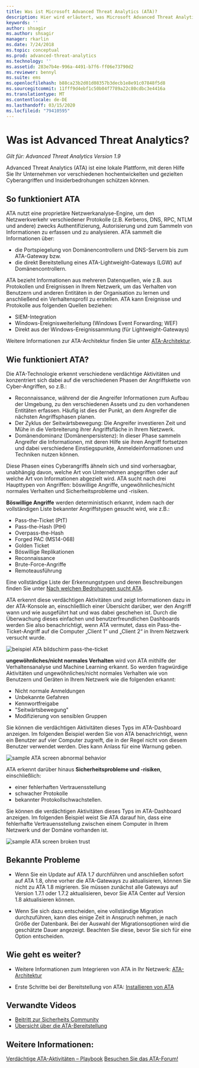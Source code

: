 ```yaml
---
title: Was ist Microsoft Advanced Threat Analytics (ATA)?
description: Hier wird erläutert, was Microsoft Advanced Threat Analytics (ATA) ist und welche Arten von verdächtigen Aktivitäten erkannt werden können
keywords: ''
author: shsagir
ms.author: shsagir
manager: rkarlin
ms.date: 7/24/2018
ms.topic: conceptual
ms.prod: advanced-threat-analytics
ms.technology: ''
ms.assetid: 283e7b4e-996a-4491-b7f6-ff06e73790d2
ms.reviewer: bennyl
ms.suite: ems
ms.openlocfilehash: b88ca23b2d01d08357b3decb1e8e91c07848f5d8
ms.sourcegitcommit: 11fff9d4ebf1c50b04f7789a22c80cdbc3e4416a
ms.translationtype: MT
ms.contentlocale: de-DE
ms.lasthandoff: 03/15/2020
ms.locfileid: "79410595"
---
```

# <a name="what-is-advanced-threat-analytics"></a>Was ist Advanced Threat Analytics?

*Gilt für: Advanced Threat Analytics Version 1.9*

Advanced Threat Analytics (ATA) ist eine lokale Plattform, mit deren Hilfe Sie Ihr Unternehmen vor verschiedenen hochentwickelten und gezielten Cyberangriffen und Insiderbedrohungen schützen können.

## <a name="how-ata-works"></a>So funktioniert ATA

ATA nutzt eine proprietäre Netzwerkanalyse-Engine, um den Netzwerkverkehr verschiedener Protokolle (z.B. Kerberos, DNS, RPC, NTLM und andere) zwecks Authentifizierung, Autorisierung und zum Sammeln von Informationen zu erfassen und zu analysieren. ATA sammelt die Informationen über:

-   die Portspiegelung von Domänencontrollern und DNS-Servern bis zum ATA-Gateway bzw.
-   die direkt Bereitstellung eines ATA-Lightweight-Gateways (LGW) auf Domänencontrollern.

ATA bezieht Informationen aus mehreren Datenquellen, wie z.B. aus Protokollen und Ereignissen in Ihrem Netzwerk, um das Verhalten von Benutzern und anderen Entitäten in der Organisation zu lernen und anschließend ein Verhaltensprofil zu erstellen.
ATA kann Ereignisse und Protokolle aus folgenden Quellen beziehen:

-   SIEM-Integration
-   Windows-Ereignisweiterleitung (Windows Event Forwarding; WEF)
-   Direkt aus der Windows-Ereignissammlung (für Lightweight-Gateways)


Weitere Informationen zur ATA-Architektur finden Sie unter [ATA-Architektur](ata-architecture.md).

## <a name="what-does-ata-do"></a>Wie funktioniert ATA?

Die ATA-Technologie erkennt verschiedene verdächtige Aktivitäten und konzentriert sich dabei auf die verschiedenen Phasen der Angriffskette von Cyber-Angriffen, so z.B.:

-   Reconnaissance, während der die Angreifer Informationen zum Aufbau der Umgebung, zu den verschiedenen Assets und zu den vorhandenen Entitäten erfassen. Häufig ist dies der Punkt, an dem Angreifer die nächsten Angriffsphasen planen.
-   Der Zyklus der Seitwärtsbewegung: Die Angreifer investieren Zeit und Mühe in die Verbreiterung ihrer Angriffsfläche in Ihrem Netzwerk.
-   Domänendominanz (Domänenpersistenz): In dieser Phase sammeln Angreifer die Informationen, mit deren Hilfe sie ihren Angriff fortsetzen und dabei verschiedene Einstiegspunkte, Anmeldeinformationen und Techniken nutzen können. 

Diese Phasen eines Cyberangriffs ähneln sich und sind vorhersagbar, unabhängig davon, welche Art von Unternehmen angegriffen oder auf welche Art von Informationen abgezielt wird.
ATA sucht nach drei Haupttypen von Angriffen: böswillige Angriffe, ungewöhnliches/nicht normales Verhalten und Sicherheitsprobleme und -risiken.

**Böswillige Angriffe** werden deterministisch erkannt, indem nach der vollständigen Liste bekannter Angriffstypen gesucht wird, wie z.B.:

-   Pass-the-Ticket (PtT)
-   Pass-the-Hash (PtH)
-   Overpass-the-Hash
-   Forged PAC (MS14-068)
-   Golden Ticket
-   Böswillige Replikationen
-   Reconnaissance
-   Brute-Force-Angriffe
-   Remoteausführung

Eine vollständige Liste der Erkennungstypen und deren Beschreibungen finden Sie unter [Nach welchen Bedrohungen sucht ATA](ata-threats.md). 

ATA erkennt diese verdächtigen Aktivitäten und zeigt Informationen dazu in der ATA-Konsole an, einschließlich einer Übersicht darüber, wer den Angriff wann und wie ausgeführt hat und was dabei geschehen ist. Durch die Überwachung dieses einfachen und benutzerfreundlichen Dashboards werden Sie also benachrichtigt, wenn ATA vermutet, dass ein Pass-the-Ticket-Angriff auf die Computer „Client 1“ und „Client 2“ in Ihrem Netzwerk versucht wurde.

 ![beispiel ATA bildschirm pass-the-ticket](media/pass_the_ticket_sa.png)

**ungewöhnliches/nicht normales Verhalten** wird von ATA mithilfe der Verhaltensanalyse und Machine Learning erkannt. So werden fragwürdige Aktivitäten und ungewöhnliches/nicht normales Verhalten wie von Benutzern und Geräten in Ihrem Netzwerk wie die folgenden erkannt:

-   Nicht normale Anmeldungen
-   Unbekannte Gefahren
-   Kennwortfreigabe
-   "Seitwärtsbewegung"
-   Modifizierung von sensiblen Gruppen


Sie können die verdächtigen Aktivitäten dieses Typs im ATA-Dashboard anzeigen. Im folgenden Beispiel werden Sie von ATA benachrichtigt, wenn ein Benutzer auf vier Computer zugreift, die in der Regel nicht von diesem Benutzer verwendet werden. Dies kann Anlass für eine Warnung geben.

 ![sample ATA screen abnormal behavior](media/abnormal-behavior-sa.png) 

ATA erkennt darüber hinaus **Sicherheitsprobleme und -risiken**, einschließlich:

-   einer fehlerhaften Vertrauensstellung
-   schwacher Protokolle
-   bekannter Protokollschwachstellen.

Sie können die verdächtigen Aktivitäten dieses Typs im ATA-Dashboard anzeigen. Im folgenden Beispiel weist Sie ATA darauf hin, dass eine fehlerhafte Vertrauensstellung zwischen einem Computer in Ihrem Netzwerk und der Domäne vorhanden ist.

  ![sample ATA screen broken trust](media/broken-trust-sa.png)


## <a name="known-issues"></a>Bekannte Probleme

- Wenn Sie ein Update auf ATA 1.7 durchführen und anschließen sofort auf ATA 1.8, ohne vorher die ATA-Gateways zu aktualisieren, können Sie nicht zu ATA 1.8 migrieren. Sie müssen zunächst alle Gateways auf Version 1.7.1 oder 1.7.2 aktualisieren, bevor Sie ATA Center auf Version 1.8 aktualisieren können.

- Wenn Sie sich dazu entscheiden, eine vollständige Migration durchzuführen, kann dies einige Zeit in Anspruch nehmen, je nach Größe der Datenbank. Bei der Auswahl der Migrationsoptionen wird die geschätzte Dauer angezeigt. Beachten Sie diese, bevor Sie sich für eine Option entscheiden. 


## <a name="whats-next"></a>Wie geht es weiter?

-   Weitere Informationen zum Integrieren von ATA in Ihr Netzwerk: [ATA-Architektur](ata-architecture.md)

-   Erste Schritte bei der Bereitstellung von ATA: [Installieren von ATA](install-ata-step1.md)

## <a name="related-videos"></a>Verwandte Videos
- [Beitritt zur Sicherheits Community](https://channel9.msdn.com/Shows/Microsoft-Security/Join-the-Security-Community)
- [Übersicht über die ATA-Bereitstellung](https://channel9.msdn.com/Shows/Microsoft-Security/Overview-of-ATA-Deployment-in-10-Minutes)


## <a name="see-also"></a>Weitere Informationen:
[Verdächtige ATA-Aktivitäten – Playbook](https://aka.ms/ataplaybook)
[Besuchen Sie das ATA-Forum!](https://social.technet.microsoft.com/Forums/security/home?forum=mata)
